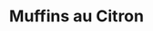 ---
layout: recette
categories: [recettes]
hidden: true
lang: fr
title: Muffins au Citron
type: sucre
pour: pour 6 muffins
ingredients: 
  - nom: oeufs 
    qte: 2
  - nom: farine
    qte: 100
    unite: gr
  - nom: beurre
    qte: 110
    unite: gr
  - nom: sucre glace
    qte: 120
    unite: gr
  - nom: citron
    qte: 1
preconditions:
  - Préchauffer le four à 180°C
  - Zester le citron
  - Presser le citron et garder 20 grammes de jus maximum
etapes:
  - label: Préparation
    details:
      - À l'aide d'une spatule, mélanger le sucre glace, le beurre fondu et les zestes du citron
      - Mélanger avec la farine en deux fois
      - Dans un autre saladier fouetter les oeufs et les 20 grammes de jus de citron
      - Tout mélanger au fouet
materiel:
  - moule à muffins
cuissonMinutes: 20
cuisson: 
  - Cuire 20 minutes à 180°C
  - Vérifier qu'un des muffins est cuit avec la pointe d'un couteau
---